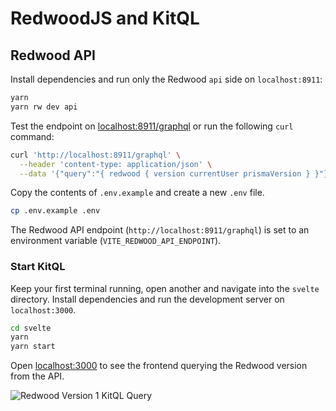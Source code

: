 # RedwoodJS and KitQL

## Redwood API

Install dependencies and run only the Redwood `api` side on `localhost:8911`:

```bash
yarn
yarn rw dev api
```

Test the endpoint on [localhost:8911/graphql](http://localhost:8911/graphql) or run the following `curl` command:

```bash
curl 'http://localhost:8911/graphql' \
  --header 'content-type: application/json' \
  --data '{"query":"{ redwood { version currentUser prismaVersion } }"}'
```

Copy the contents of `.env.example` and create a new `.env` file.

```bash
cp .env.example .env
```

The Redwood API endpoint (`http://localhost:8911/graphql`) is set to an environment variable (`VITE_REDWOOD_API_ENDPOINT`).

### Start KitQL

Keep your first terminal running, open another and navigate into the `svelte` directory. Install dependencies and run the development server on `localhost:3000`.

```bash
cd svelte
yarn
yarn start
```

Open [localhost:3000](http://localhost:3000) to see the frontend querying the Redwood version from the API.

<img alt="Redwood Version 1 KitQL Query" src="https://user-images.githubusercontent.com/12433465/173026556-d3d2e9f6-16a4-4eb3-a043-d6a746574d36.png">